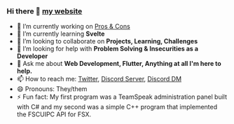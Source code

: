 ### Hi there 👋 [my website](https://g33kidd.dev)

- 🔭 I’m currently working on [Pros & Cons](https://play.google.com/store/apps/details?id=com.g33kidd.pros_cons)
- 🌱 I’m currently learning **Svelte**
- 👯 I’m looking to collaborate on **Projects, Learning, Challenges**
- 🤔 I’m looking for help with **Problem Solving & Insecurities as a Developer**
- 💬 Ask me about **Web Development, Flutter, Anything at all I'm here to help.**
- 📫 How to reach me: [Twitter](https://twitter.com/g33kidd), [Discord Server](), [Discord DM](https://discordapp.com/users/117046039277469696)
- 😄 Pronouns: They/them
- ⚡ Fun fact: My first program was a TeamSpeak administration panel built with C# and my second was a simple C++ program that implemented the FSCUIPC API for FSX.

[](https://github-readme-stats.vercel.app/api/?username=g33kidd&show_icons=true&title_color=fff&icon_color=79ff97&text_color=9f9f9f&bg_color=151515)
